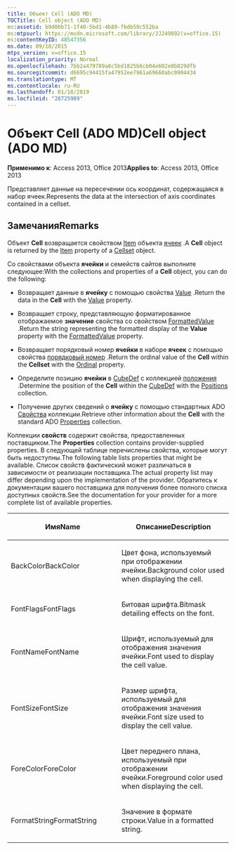 ```yaml
---
title: Объект Cell (ADO MD)
TOCTitle: Cell object (ADO MD)
ms:assetid: b9d00b71-1f40-5bd1-4b89-fbdb59c552ba
ms:mtpsurl: https://msdn.microsoft.com/library/JJ249892(v=office.15)
ms:contentKeyID: 48547356
ms.date: 09/18/2015
mtps_version: v=office.15
localization_priority: Normal
ms.openlocfilehash: 7bb2a479789a8c5bd1825b6cb04e602e0b829dfb
ms.sourcegitcommit: d6695c94415fa47952ee7961a69660abc0904434
ms.translationtype: MT
ms.contentlocale: ru-RU
ms.lasthandoff: 01/18/2019
ms.locfileid: "28725989"
---
```

# <a name="cell-object-ado-md"></a><span data-ttu-id="28b13-102">Объект Cell (ADO MD)</span><span class="sxs-lookup"><span data-stu-id="28b13-102">Cell object (ADO MD)</span></span>


<span data-ttu-id="28b13-103">**Применимо к**: Access 2013, Office 2013</span><span class="sxs-lookup"><span data-stu-id="28b13-103">**Applies to**: Access 2013, Office 2013</span></span>

<span data-ttu-id="28b13-104">Представляет данные на пересечении ось координат, содержащаяся в набор ячеек.</span><span class="sxs-lookup"><span data-stu-id="28b13-104">Represents the data at the intersection of axis coordinates contained in a cellset.</span></span>

## <a name="remarks"></a><span data-ttu-id="28b13-105">Замечания</span><span class="sxs-lookup"><span data-stu-id="28b13-105">Remarks</span></span>

<span data-ttu-id="28b13-106">Объект **Cell** возвращается свойством [Item](item-property-ado-md-cellset.md) объекта [ячеек](cellset-object-ado-md.md) .</span><span class="sxs-lookup"><span data-stu-id="28b13-106">A **Cell** object is returned by the [Item](item-property-ado-md-cellset.md) property of a [Cellset](cellset-object-ado-md.md) object.</span></span>

<span data-ttu-id="28b13-107">Со свойствами объекта **ячейки** и семейств сайтов выполните следующее:</span><span class="sxs-lookup"><span data-stu-id="28b13-107">With the collections and properties of a **Cell** object, you can do the following:</span></span>

- <span data-ttu-id="28b13-108">Возвращает данные в **ячейку** с помощью свойства [Value](value-property-ado-md.md) .</span><span class="sxs-lookup"><span data-stu-id="28b13-108">Return the data in the **Cell** with the [Value](value-property-ado-md.md) property.</span></span>

- <span data-ttu-id="28b13-109">Возвращает строку, представляющую форматированное отображаемое **значение** свойства со свойством [FormattedValue](formattedvalue-property-ado-md.md) .</span><span class="sxs-lookup"><span data-stu-id="28b13-109">Return the string representing the formatted display of the **Value** property with the [FormattedValue](formattedvalue-property-ado-md.md) property.</span></span>

- <span data-ttu-id="28b13-110">Возвращает порядковый номер **ячейки** в наборе **ячеек** с помощью свойства [порядковый номер](ordinal-property-ado-md-cell.md) .</span><span class="sxs-lookup"><span data-stu-id="28b13-110">Return the ordinal value of the **Cell** within the **Cellset** with the [Ordinal](ordinal-property-ado-md-cell.md) property.</span></span>

- <span data-ttu-id="28b13-111">Определите позицию **ячейки** в [CubeDef](cubedef-object-ado-md.md) с коллекцией [положения](positions-collection-ado-md.md) .</span><span class="sxs-lookup"><span data-stu-id="28b13-111">Determine the position of the **Cell** within the [CubeDef](cubedef-object-ado-md.md) with the [Positions](positions-collection-ado-md.md) collection.</span></span>

- <span data-ttu-id="28b13-112">Получение других сведений о **ячейку** с помощью стандартных ADO [Свойства](properties-collection-ado.md) коллекции.</span><span class="sxs-lookup"><span data-stu-id="28b13-112">Retrieve other information about the **Cell** with the standard ADO [Properties](properties-collection-ado.md) collection.</span></span>

<span data-ttu-id="28b13-113">Коллекции **свойств** содержит свойства, предоставленных поставщиком.</span><span class="sxs-lookup"><span data-stu-id="28b13-113">The **Properties** collection contains provider-supplied properties.</span></span> <span data-ttu-id="28b13-114">В следующей таблице перечислены свойства, которые могут быть недоступны.</span><span class="sxs-lookup"><span data-stu-id="28b13-114">The following table lists properties that might be available.</span></span> <span data-ttu-id="28b13-115">Список свойств фактический может различаться в зависимости от реализации поставщика.</span><span class="sxs-lookup"><span data-stu-id="28b13-115">The actual property list may differ depending upon the implementation of the provider.</span></span> <span data-ttu-id="28b13-116">Обратитесь к документации вашего поставщика для получения более полного списка доступных свойств.</span><span class="sxs-lookup"><span data-stu-id="28b13-116">See the documentation for your provider for a more complete list of available properties.</span></span>

<table>
<colgroup>
<col style="width: 50%" />
<col style="width: 50%" />
</colgroup>
<thead>
<tr class="header">
<th><p><span data-ttu-id="28b13-117">Имя</span><span class="sxs-lookup"><span data-stu-id="28b13-117">Name</span></span></p></th>
<th><p><span data-ttu-id="28b13-118">Описание</span><span class="sxs-lookup"><span data-stu-id="28b13-118">Description</span></span></p></th>
</tr>
</thead>
<tbody>
<tr class="odd">
<td><p><span data-ttu-id="28b13-119">BackColor</span><span class="sxs-lookup"><span data-stu-id="28b13-119">BackColor</span></span></p></td>
<td><p><span data-ttu-id="28b13-120">Цвет фона, используемый при отображении ячейки.</span><span class="sxs-lookup"><span data-stu-id="28b13-120">Background color used when displaying the cell.</span></span></p></td>
</tr>
<tr class="even">
<td><p><span data-ttu-id="28b13-121">FontFlags</span><span class="sxs-lookup"><span data-stu-id="28b13-121">FontFlags</span></span></p></td>
<td><p><span data-ttu-id="28b13-122">Битовая шрифта.</span><span class="sxs-lookup"><span data-stu-id="28b13-122">Bitmask detailing effects on the font.</span></span></p></td>
</tr>
<tr class="odd">
<td><p><span data-ttu-id="28b13-123">FontName</span><span class="sxs-lookup"><span data-stu-id="28b13-123">FontName</span></span></p></td>
<td><p><span data-ttu-id="28b13-124">Шрифт, используемый для отображения значения ячейки.</span><span class="sxs-lookup"><span data-stu-id="28b13-124">Font used to display the cell value.</span></span></p></td>
</tr>
<tr class="even">
<td><p><span data-ttu-id="28b13-125">FontSize</span><span class="sxs-lookup"><span data-stu-id="28b13-125">FontSize</span></span></p></td>
<td><p><span data-ttu-id="28b13-126">Размер шрифта, используемый для отображения значения ячейки.</span><span class="sxs-lookup"><span data-stu-id="28b13-126">Font size used to display the cell value.</span></span></p></td>
</tr>
<tr class="odd">
<td><p><span data-ttu-id="28b13-127">ForeColor</span><span class="sxs-lookup"><span data-stu-id="28b13-127">ForeColor</span></span></p></td>
<td><p><span data-ttu-id="28b13-128">Цвет переднего плана, используемый при отображении ячейки.</span><span class="sxs-lookup"><span data-stu-id="28b13-128">Foreground color used when displaying the cell.</span></span></p></td>
</tr>
<tr class="even">
<td><p><span data-ttu-id="28b13-129">FormatString</span><span class="sxs-lookup"><span data-stu-id="28b13-129">FormatString</span></span></p></td>
<td><p><span data-ttu-id="28b13-130">Значение в формате строки.</span><span class="sxs-lookup"><span data-stu-id="28b13-130">Value in a formatted string.</span></span></p></td>
</tr>
</tbody>
</table>

